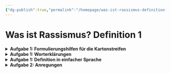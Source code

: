 ```yaml
---
{"dg-publish":true,"permalink":"/homepage/was-ist-rassismus-definition-1/"}
---
```


# Was ist Rassismus? Definition 1

<details>
    <summary><b>Aufgabe 1: Formulierungshilfen für die Kartonstreifen</b></summary>
<u>Rassismus...</u><ul>
    <li>... ist gekennzeichnet durch...</li>
    <li>... kann sich zeigen in...</li>
    <li>... basiert auf der Annahme, dass ...</li>
    <li>... klassifiziert Menschen nach ...</li>
    <li>... kann erkannt werden an ...</li>
    <li>... zeigt/äußert sind in/durch ...</li></ul>
</details>
<details>
    <summary><b>Aufgabe 1: Worterklärungen</b></summary>
<ul>
    <li><u>klassifiziert:</u> (nach Merkmalen, Eigenschaften o.Ä.) in Klassen einteilen, einordnen (z.B. "Tiere, Pflanzen nach der Gattung klassifizieren")</li></ul>
   <ul><li><u>ethnisch:</u> die Kultur- und Lebensgemeinschaft einer Volksgruppe betreffend</li></ul>
    <ul><li><u>hierarschisiert:</u> in einer Hierarchie (Rangordnung) anordnen, abstufen</li></ul>    
</details>
<details>
    <summary><b>Aufgabe 1: Definition in einfacher Sprache</b></summary>
Rassismus bedeutet, dass Menschen als Teil einer bestimmten Gruppe angesehen werden, basierend auf Aspekten wie Aussehen, Kultur, Religion oder Herkunft. Diese Gruppen werden als fest und unveränderlich angesehen, und den Menschen in ihnen werden bestimmte Eigenschaften zugeschrieben, die sie angeblich alle teilen. Rassismus bewertet Menschen und sortiert sie in eine Rangordnung ein, wobei einige Gruppen als besser und andere als schlechter angesehen werden.
</details>
<details>
    <summary><b>Aufgabe 2: Anregungen</b></summary>
<ul>
    <li>Erkläre, inwiefern der Satz "Ausländer kosten den Staat nur Geld" zeigt, dass Menschen einer "homogenen Gruppe" zugeordnet werden.</li></ul>
    <ul><li>Eine Frau trägt ein Kopftuch als Teil ihrer religösen Praxis. Beschreibe, welche "unveränderliche Merkmale und Eigenschaften" ihr aufgrund dessen von manchen Menschen zugeschrieben werden könnten.</li></ul>
    <ul><li>Bei einer Jobbewerbung nimmt ein Kandidat teil, dessen Name auf eine bestimmte ethnische Zugehörigkeit hindeutet. Beschreibe, wie sich eine Klassifizierung "nach angeblich äußerlichen, kulturellen, religiösen oder ethnischen Kriterien" in diesem Fall auswirken könnte.</li></ul>
    <ul><li>In einer Diskussion über akademische Leistungen in der Schule vergleicht ein Lehrer die mathematischen Leistungen von Schülern asiatischer Herkunft mit denen von Mitschülern anderer Ethnien. Beschreibe, inwiefern hier Gruppen "hierarchisiert" werden.</li>
    </ul>
</details>
